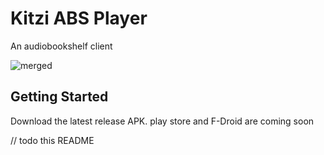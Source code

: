 # Kitzi ABS Player

An audiobookshelf client

![merged](https://github.com/user-attachments/assets/59f8161b-055c-4bdd-baba-45ca46d19f5d)

## Getting Started
Download the latest release APK. play store and F-Droid are coming soon

// todo this README


